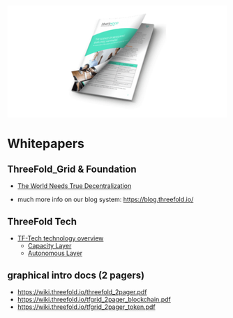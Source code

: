 ![](img/whitepaper_header.png)

# Whitepapers

## ThreeFold_Grid & Foundation

- [The World Needs True Decentralization](threefold_whitepaper_decentralization)

* much more info on our blog system: https://blog.threefold.io/

## ThreeFold Tech

- [TF-Tech technology overview](tftech_whitepaper_technology_overview)
  - [Capacity Layer](tftech_whitepaper_capacity_layer)
  - [Autonomous Layer](tftech_whitepaper_autonomous_layer)

<!-- * White Paper: Bringing Trust is a Human Mission, Not a Blockchain One
* White Paper: Grid or Edge
* White Paper: IT Systems Without People Involved Are the Future -->

## graphical intro docs (2 pagers)

- https://wiki.threefold.io/threefold_2pager.pdf
- https://wiki.threefold.io/tfgrid_2pager_blockchain.pdf
- https://wiki.threefold.io/tfgrid_2pager_token.pdf

<!-- https://wiki.threefold.io/tftech_one_page.pdf -->
